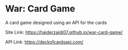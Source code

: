 # War: Card Game

A card game designed using an API for the cards

Site Link: https://haiderzaidi07.github.io/war-card-game/

API Link: https://deckofcardsapi.com/
